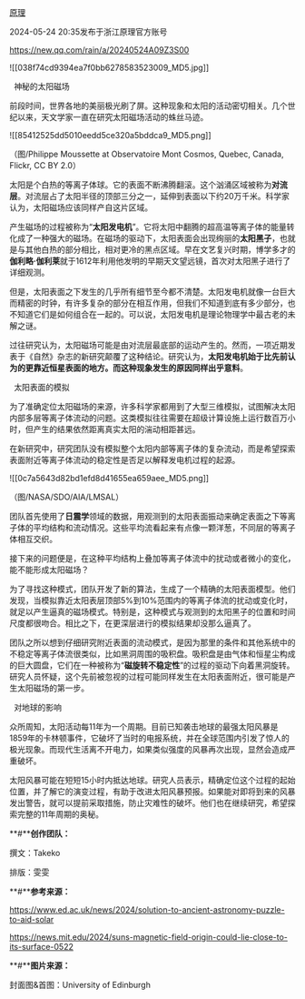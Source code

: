 
[原理](https://news.qq.com/omn/author/8QMf23lb6oMaujY%3D)

2024-05-24 20:35发布于浙江原理官方账号

https://new.qq.com/rain/a/20240524A09Z3S00

![[038f74cd9394ea7f0bb6278583523009_MD5.jpg]]

  

  

  神秘的太阳磁场  

  

前段时间，世界各地的美丽极光刷了屏。这种现象和太阳的活动密切相关。几个世纪以来，天文学家一直在研究太阳磁场活动的蛛丝马迹。

  

![[85412525dd5010eedd5ce320a5bddca9_MD5.png]]

（图/Philippe Moussette at Observatoire Mont Cosmos, Quebec, Canada, Flickr, CC BY 2.0）

  

太阳是个白热的等离子体球。它的表面不断沸腾翻滚。这个汹涌区域被称为**对流层**。对流层占了太阳半径的顶部三分之一，延伸到表面以下约20万千米。科学家认为，太阳磁场应该同样产自这片区域。

  

产生磁场的过程被称为“**太阳发电机**”。它将太阳中翻腾的超高温等离子体的能量转化成了一种强大的磁场。在磁场的驱动下，太阳表面会出现绚丽的**太阳黑子**，也就是与其他白热的部分相比，相对更冷的黑点区域。早在文艺复兴时期，博学多才的**伽利略·伽利莱**就于1612年利用他发明的早期天文望远镜，首次对太阳黑子进行了详细观测。

  

但是，太阳表面之下发生的几乎所有细节至今都不清楚。太阳发电机就像一台巨大而精密的时钟，有许多复杂的部分在相互作用，但我们不知道到底有多少部分，也不知道它们是如何组合在一起的。可以说，太阳发电机是理论物理学中最古老的未解之谜。

  

过往研究认为，太阳磁场可能是由对流层最底部的运动产生的。然而，一项近期发表于《自然》杂志的新研究颠覆了这种结论。研究认为，**太阳发电机始于比先前认为的更靠近恒星表面的地方。而这种现象发生的原因同样出乎意料**。

  

  

  太阳表面的模拟  

  

为了准确定位太阳磁场的来源，许多科学家都用到了大型三维模拟，试图解决太阳内部多层等离子体流动的问题。这类模拟往往需要在超级计算设施上运行数百万小时，但产生的结果依然距离真实太阳的湍动相距甚远。

  

在新研究中，研究团队没有模拟整个太阳内部等离子体的复杂流动，而是希望探索表面附近等离子体流动的稳定性是否足以解释发电机过程的起源。

  

![[0c7a5643d82bd1efd8d41655ea659aee_MD5.png]]

（图/NASA/SDO/AIA/LMSAL）

  

团队首先使用了**日震学**领域的数据，用观测到的太阳表面振动来确定表面之下等离子体的平均结构和流动情况。这些平均流看起来有点像一颗洋葱，不同层的等离子体相互交织。

  

接下来的问题便是，在这种平均结构上叠加等离子体流中的扰动或者微小的变化，能不能形成太阳磁场？

  

为了寻找这种模式，团队开发了新的算法，生成了一个精确的太阳表面模型。他们发现，当模拟靠近太阳表层顶部5%到10%范围内的等离子体流的扰动或变化时，就足以产生逼真的磁场模式。特别是，这种模式与观测到的太阳黑子的位置和时间尺度都很吻合。相比之下，在更深层进行的模拟结果却没那么逼真了。

  

团队之所以想到仔细研究附近表面的流动模式，是因为那里的条件和其他系统中的不稳定等离子体流很类似，比如黑洞周围的吸积盘。<span class="red">吸积盘</span>是由气体和恒星尘构成的巨大圆盘，它们在一种被称为“**磁旋转不稳定性**”的过程的驱动下向着黑洞旋转。研究人员怀疑，这个先前被忽视的过程可能同样发生在太阳表面附近，很可能是产生太阳磁场的第一步。

  

  

  对地球的影响  

  

众所周知，太阳活动每11年为一个周期。目前已知袭击地球的最强太阳风暴是1859年的卡林顿事件，它破坏了当时的电报系统，并在全球范围内引发了惊人的极光现象。而现代生活离不开电力，如果类似强度的风暴再次出现，显然会造成严重破坏。

  

太阳风暴可能在短短15小时内抵达地球。研究人员表示，精确定位这个过程的起始位置，并了解它的演变过程，有助于改进太阳风暴预报。如果能对即将到来的风暴发出警告，就可以提前采取措施，防止灾难性的破坏。他们也在继续研究，希望探索完整的11年周期的奥秘。

  

**#****创作团队：**  

撰文：Takeko

排版：雯雯  

**#****参考来源：**  

https://www.ed.ac.uk/news/2024/solution-to-ancient-astronomy-puzzle-to-aid-solar

https://news.mit.edu/2024/suns-magnetic-field-origin-could-lie-close-to-its-surface-0522

**#****图片来源：**  

封面图&首图：University of Edinburgh

